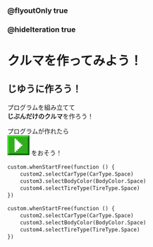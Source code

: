 ### @flyoutOnly true
### @hideIteration true

# クルマを作ってみよう！

## じゆうに作ろう！

プログラムを組み立てて  
**じぶんだけのクルマ**を作ろう！  
  
プログラムが作れたら  
<img src="https://github.com/techkids-camp/CarDealerMakeCode/blob/master/image/playbutton.png?raw=true" width="50">
をおそう！

```ghost
custom.whenStartFree(function () {
    custom2.selectCarType(CarType.Space)
    custom3.selectBodyColor(BodyColor.Space)
    custom4.selectTireType(TireType.Space)
})
```

```template
custom.whenStartFree(function () {
    custom2.selectCarType(CarType.Space)
    custom3.selectBodyColor(BodyColor.Space)
    custom4.selectTireType(TireType.Space)
})
```
